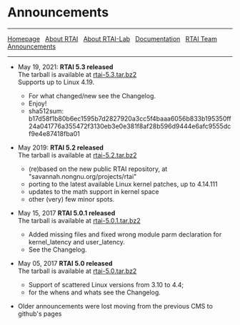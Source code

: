 ---
---

# Announcements

***

[Homepage](index) &nbsp;
    [About RTAI](About-RTAI) &nbsp;
    [About RTAI-Lab](About-RTAI-Lab) &nbsp;
    [Documentation](Documentation) &nbsp;
    [RTAI Team](RTAI-Team) &nbsp;
    [Announcements](Announcements)

***

- May 19, 2021: **RTAI 5.3 released**
  <br>The tarball is available at [rtai-5.3.tar.bz2](https://github.com/mmorandi/RTAI/raw/main/userfiles/downloads/RTAI/rtai-5.3.tar.bz2)
  <br>Supports up to Linux 4.19.
    * For what changed/new see the Changelog.
    * Enjoy!
    * sha512sum:
b17d58f1b80b6ec1595b7d2827920a3cc5f4baaa6056b833b195350ff24a041776a355472f3130eb3e0e381f8af28b596d9444e6afc9555dcf9e4e87418fba01 

- May 2019: **RTAI 5.2 released**
  <br>The tarball is available at [rtai-5.2.tar.bz2](https://github.com/mmorandi/RTAI/raw/main/userfiles/downloads/RTAI/rtai-5.2.tar.bz2)
    * (re)based on the new public RTAI repository, at "savannah.nongnu.org/projects/rtai"
    * porting to the latest available Linux kernel patches, up to 4.14.111
    * updates to the math support in kernel space
    * other (very) few minor spots.

- May 15, 2017 **RTAI 5.0.1 released**
  <br>The tarball is available at [rtai-5.0.1.tar.bz2](https://github.com/mmorandi/RTAI/raw/main/userfiles/downloads/RTAICONTRIB/rtai-5.0.1.tar.bz2)
    * Added missing files and fixed wrong module parm declaration for kernel_latency and user_latency. 
    * See the Changelog.

- May 05, 2017 **RTAI 5.0 released**
  <br>The tarball is available at [rtai-5.0.tar.bz2](https://github.com/mmorandi/RTAI/raw/main/userfiles/downloads/RTAI/rtai-5.0.tar.bz2)
    * Support of scattered Linux versions from 3.10 to 4.4; 
    * for the whens and whats see the Changelog.

- Older announcements were lost moving from the previous CMS to github's pages
